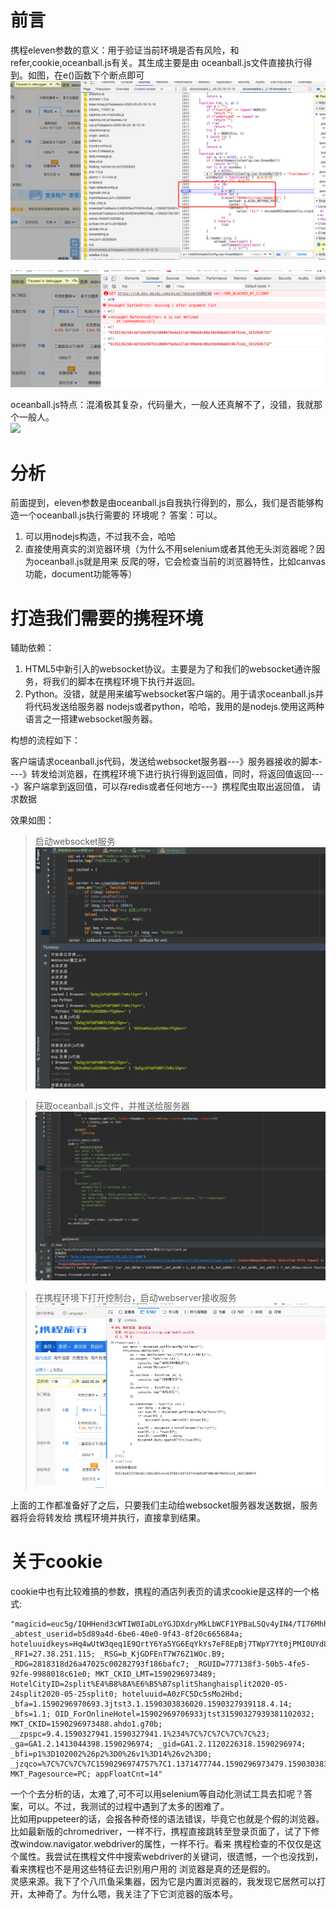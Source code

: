 # 前言  
携程eleven参数的意义：用于验证当前环境是否有风险，和refer,cookie,oceanball.js有关。其生成主要是由
oceanball.js文件直接执行得到。如图，在e()函数下个断点即可  
![](image/e函数.png)  

![](image/e函数执行效果.png)

oceanball.js特点：混淆极其复杂，代码量大，一般人还真解不了，没错，我就那个一般人。  
![](../无声的对话/爬虫前进的道路总有意想不到的事情发生_ctrip.png)  

# 分析
前面提到，eleven参数是由oceanball.js自我执行得到的，那么，我们是否能够构造一个oceanball.js执行需要的
环境呢？
答案：可以。
1. 可以用nodejs构造，不过我不会，哈哈
2. 直接使用真实的浏览器环境（为什么不用selenium或者其他无头浏览器呢？因为oceanball.js就是用来
反爬的呀，它会检查当前的浏览器特性，比如canvas功能，document功能等等）  

# 打造我们需要的携程环境
辅助依赖：
1. HTML5中新引入的websocket协议。主要是为了和我们的websocket通许服务，将我们的脚本在携程环境下执行并返回。  
2. Python。没错，就是用来编写websocket客户端的。用于请求oceanball.js并将代码发送给服务器
nodejs或者python，哈哈，我用的是nodejs.使用这两种语言之一搭建websocket服务器。  

构想的流程如下：

客户端请求oceanball.js代码，发送给websocket服务器---》服务器接收的脚本----》转发给浏览器，在携程环境下进行执行得到返回值，同时，将返回值返回----》客户端拿到返回值，可以存redis或者任何地方---》携程爬虫取出返回值，
请求数据

效果如图： 

> 启动websocket服务  
![](image/server服务器.png)  

> 获取oceanball.js文件，并推送给服务器  
![](image/获取oceanball.png)  

> 在携程环境下打开控制台，启动webserver接收服务  
![](image/插件效果.png)  

上面的工作都准备好了之后，只要我们主动给websocket服务器发送数据，服务器将会将转发给
携程环境并执行，直接拿到结果。  

# 关于cookie  

cookie中也有比较难搞的参数，携程的酒店列表页的请求cookie是这样的一个格式:
```text
"magicid=euc5g/IQHHend3cWTIW0IaDLoYGJDXdryMkLbWCF1YPBaLSQv4yIN4/TI76Mhhde; _abtest_userid=b5d89a4d-6be6-40e0-9f43-8f20c665684a; hoteluuidkeys=Hq4wUtW3qeq1E9QrtY6Ya5YG6EqYkYs7eF8EpBj7TWpY7Yt0jPMI0UYd8jtYaYpbjs7w5LwpPj1YBYSTR1GYg0vO9jbY6YF5vTfYtMyOXjkGvLAeFnYgbjHByAYgYpzvSBYpAyhDjdbvlTeLPY0SedLy7YOY3YkYOFrd3EBGwD5xakY5ljtzjq6WGYpYQ0vOHY4sytPESpjLXwB7eAdvTOeOFjzMy5YOYmY6YX1Y1DibZinTi4sjtYAYP6Yk5iZOiQ8JOAv1Sjzoi6SwHYbYhNR35JThvUaWqBi7aYc7y63v0pipAy41EF4YScjQYNYLlYZSWncr4ByTcEacJcoJl3w7UJnoycXrpcidQYqcvhtJamyUYbYSqR36Js4v6oWNTY1Qvm6wHtvLXylbWqhwtOvdciOYLY38jc9wDOv53; _RF1=27.38.251.115; _RSG=b_KjGDFEnT7W76Z1WOc.B9; _RDG=2818318d26a47025c00282793f186bafc7; _RGUID=777138f3-50b5-4fe5-92fe-9988018c61e0; MKT_CKID_LMT=1590296973489; HotelCityID=2split%E4%B8%8A%E6%B5%B7splitShanghaisplit2020-05-24split2020-05-25split0; hoteluuid=A0zFC5Dc5sMo2Hbd; _bfa=1.1590296970693.3jtst3.1.1590303836020.1590327939118.4.14; _bfs=1.1; OID_ForOnlineHotel=15902969706933jtst31590327939381102032; MKT_CKID=1590296973488.ahdo1.g70b; __zpspc=9.4.1590327941.1590327941.1%234%7C%7C%7C%7C%7C%23; _ga=GA1.2.1413044398.1590296974; _gid=GA1.2.1120226318.1590296974; _bfi=p1%3D102002%26p2%3D0%26v1%3D14%26v2%3D0; _jzqco=%7C%7C%7C%7C1590296974757%7C1.1371477744.1590296973479.1590303838031.1590327940995.1590303838031.1590327940995.undefined.0.0.14.14; MKT_Pagesource=PC; appFloatCnt=14"
```
一个个去分析的话，太难了,可不可以用selenium等自动化测试工具去扣呢？答案，可以。不过，我测试的过程中遇到了太多的困难了。  
比如用puppeteer的话，会报各种奇怪的语法错误，毕竟它也就是个假的浏览器。  
比如最新版的chromedriver，一样不行，携程直接跳转至登录页面了，试了下修改window.navigator.webdriver的属性，一样不行。看来
携程检查的不仅仅是这个属性。我尝试在携程文件中搜索webdriver的关键词，很遗憾，一个也没找到，看来携程也不是用这些特征去识别用户用的
浏览器是真的还是假的。  
灵感来源。我下了个八爪鱼采集器，因为它是内置浏览器的，我发现它居然可以打开，太神奇了。为什么嗯，我关注了下它浏览器的版本号。  
